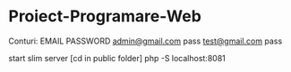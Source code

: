 # Proiect-Programare-Web


Conturi:    EMAIL               PASSWORD
            admin@gmail.com     pass
            test@gmail.com      pass


start slim server [cd in public folder]
php -S localhost:8081